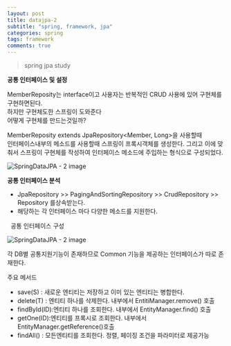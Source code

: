 ```yaml
---
layout: post
title: datajpa-2
subtitle: "spring, framework, jpa"
categories: spring
tags: framework
comments: true
---
```

> spring jpa study




<b>공통 인터페이스 및 설정</b>


MemberReposity는 interface이고 사용자는 반복적인 CRUD 사용에 있어 구현체를 구현하면된다.&nbsp;<br>하지만 구현체도한 스프링이 도와준다&nbsp;<br>어떻게 구현체를 만드는것일까?





MemberReposity extends JpaRepository&lt;Member, Long&gt;을 사용할때<br>인터페이스내부의 메소드를 사용할때 스프링이 프록시객체를 생성한다. 그리고 이에 맞춰서 스프링이 구현체를 작성하여 인터페이스 메소드에 주입하는 형식으로 구성되었다.&nbsp;

![](https://slid-capture.s3.ap-northeast-2.amazonaws.com/public/capture_images/8e82bcf2dd77404d8de2a90c6ff8de5a/ad3c6a1e-437d-415b-86c2-be32a4de4dc6.png "SpringDataJPA - 2 image")








<b>공통 인터페이스 분석</b>


 - JpaRepository &gt;&gt; PagingAndSortingRepository &gt;&gt; CrudRepository &gt;&gt; Repository 를상속받는다.
 - 해당하는 각 인터페이스 마다 다양한 메소드를 지원한다.&nbsp;





&nbsp; 공통 인터페이스 구성

![](https://slid-capture.s3.ap-northeast-2.amazonaws.com/public/capture_images/8e82bcf2dd77404d8de2a90c6ff8de5a/f809cfb6-4f6d-4c07-a785-bdd078af5e50.png "SpringDataJPA - 2 image")


각 DB별 공통지원기능이 존재하므로 Common 기능을 제공하는 인터페이스가 따로 존재한다.&nbsp;





주요 메서드


 - save(S) : 새로운 엔티티는 저장하고 이미 있는 엔티티는 병합한다.
 - delete(T) : 엔티티 하나를 삭제한다. 내부에서 EntitiManager.remove() 호출
 - findById(ID):엔티티 하나를 조회한다. 내부에서 EntityManager.find() 호출
 - getOne(ID):엔티티를 프록시로 조회한다. 내부에서 EntityManager.getReference()호출
 - findAll() : 모든엔티티를 조회한다. 정렬, 페이징 조건을 파라미터로 제공가능



